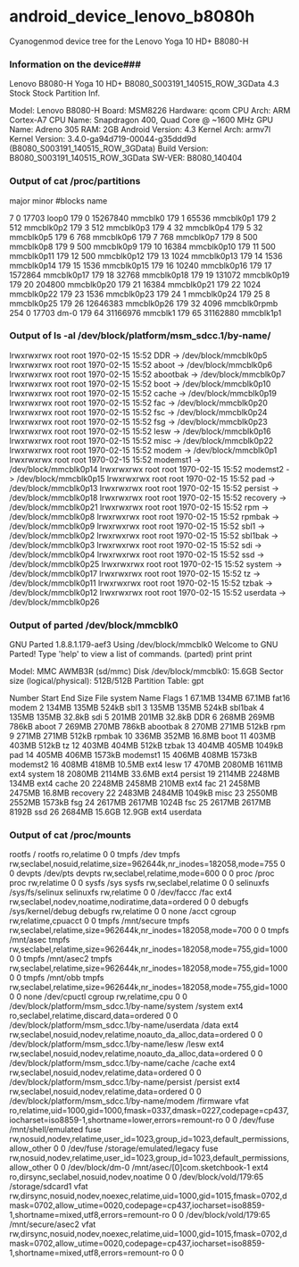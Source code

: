android_device_lenovo_b8080h
===========================

Cyanogenmod device tree for the Lenovo Yoga 10 HD+ B8080-H


### Information on the device###
Lenovo B8080-H Yoga 10 HD+ B8080_S003191_140515_ROW_3GData 4.3 Stock Stock Partition Inf.

Model: Lenovo B8080-H
Board: MSM8226
Hardware: qcom
CPU Arch: ARM Cortex-A7
CPU Name: Snapdragon 400, Quad Core @ ~1600 MHz
GPU Name: Adreno 305
RAM: 2GB
Android Version: 4.3
Kernel Arch: armv7l
Kernel Version: 3.4.0-ga94d719-00044-g35ddd9d (B8080_S003191_140515_ROW_3GData)
Build Version: B8080_S003191_140515_ROW_3GData
SW-VER: B8080_140404

### Output of cat /proc/partitions ###
major minor  #blocks  name

   7        0      17703 loop0
 179        0   15267840 mmcblk0
 179        1      65536 mmcblk0p1
 179        2        512 mmcblk0p2
 179        3        512 mmcblk0p3
 179        4         32 mmcblk0p4
 179        5         32 mmcblk0p5
 179        6        768 mmcblk0p6
 179        7        768 mmcblk0p7
 179        8        500 mmcblk0p8
 179        9        500 mmcblk0p9
 179       10      16384 mmcblk0p10
 179       11        500 mmcblk0p11
 179       12        500 mmcblk0p12
 179       13       1024 mmcblk0p13
 179       14       1536 mmcblk0p14
 179       15       1536 mmcblk0p15
 179       16      10240 mmcblk0p16
 179       17    1572864 mmcblk0p17
 179       18      32768 mmcblk0p18
 179       19     131072 mmcblk0p19
 179       20     204800 mmcblk0p20
 179       21      16384 mmcblk0p21
 179       22       1024 mmcblk0p22
 179       23       1536 mmcblk0p23
 179       24          1 mmcblk0p24
 179       25          8 mmcblk0p25
 179       26   12646383 mmcblk0p26
 179       32       4096 mmcblk0rpmb
 254        0      17703 dm-0
 179       64   31166976 mmcblk1
 179       65   31162880 mmcblk1p1

### Output of ls -al /dev/block/platform/msm_sdcc.1/by-name/ ###
lrwxrwxrwx root     root              1970-02-15 15:52 DDR -> /dev/block/mmcblk0p5
lrwxrwxrwx root     root              1970-02-15 15:52 aboot -> /dev/block/mmcblk0p6
lrwxrwxrwx root     root              1970-02-15 15:52 abootbak -> /dev/block/mmcblk0p7
lrwxrwxrwx root     root              1970-02-15 15:52 boot -> /dev/block/mmcblk0p10
lrwxrwxrwx root     root              1970-02-15 15:52 cache -> /dev/block/mmcblk0p19
lrwxrwxrwx root     root              1970-02-15 15:52 fac -> /dev/block/mmcblk0p20
lrwxrwxrwx root     root              1970-02-15 15:52 fsc -> /dev/block/mmcblk0p24
lrwxrwxrwx root     root              1970-02-15 15:52 fsg -> /dev/block/mmcblk0p23
lrwxrwxrwx root     root              1970-02-15 15:52 lesw -> /dev/block/mmcblk0p16
lrwxrwxrwx root     root              1970-02-15 15:52 misc -> /dev/block/mmcblk0p22
lrwxrwxrwx root     root              1970-02-15 15:52 modem -> /dev/block/mmcblk0p1
lrwxrwxrwx root     root              1970-02-15 15:52 modemst1 -> /dev/block/mmcblk0p14
lrwxrwxrwx root     root              1970-02-15 15:52 modemst2 -> /dev/block/mmcblk0p15
lrwxrwxrwx root     root              1970-02-15 15:52 pad -> /dev/block/mmcblk0p13
lrwxrwxrwx root     root              1970-02-15 15:52 persist -> /dev/block/mmcblk0p18
lrwxrwxrwx root     root              1970-02-15 15:52 recovery -> /dev/block/mmcblk0p21
lrwxrwxrwx root     root              1970-02-15 15:52 rpm -> /dev/block/mmcblk0p8
lrwxrwxrwx root     root              1970-02-15 15:52 rpmbak -> /dev/block/mmcblk0p9
lrwxrwxrwx root     root              1970-02-15 15:52 sbl1 -> /dev/block/mmcblk0p2
lrwxrwxrwx root     root              1970-02-15 15:52 sbl1bak -> /dev/block/mmcblk0p3
lrwxrwxrwx root     root              1970-02-15 15:52 sdi -> /dev/block/mmcblk0p4
lrwxrwxrwx root     root              1970-02-15 15:52 ssd -> /dev/block/mmcblk0p25
lrwxrwxrwx root     root              1970-02-15 15:52 system -> /dev/block/mmcblk0p17
lrwxrwxrwx root     root              1970-02-15 15:52 tz -> /dev/block/mmcblk0p11
lrwxrwxrwx root     root              1970-02-15 15:52 tzbak -> /dev/block/mmcblk0p12
lrwxrwxrwx root     root              1970-02-15 15:52 userdata -> /dev/block/mmcblk0p26

### Output of parted /dev/block/mmcblk0 ###
GNU Parted 1.8.8.1.179-aef3
Using /dev/block/mmcblk0
Welcome to GNU Parted! Type 'help' to view a list of commands.
(parted) print
print

Model: MMC AWMB3R (sd/mmc)
Disk /dev/block/mmcblk0: 15.6GB
Sector size (logical/physical): 512B/512B
Partition Table: gpt

Number  Start   End     Size    File system  Name      Flags
 1      67.1MB  134MB   67.1MB  fat16        modem
 2      134MB   135MB   524kB                sbl1
 3      135MB   135MB   524kB                sbl1bak
 4      135MB   135MB   32.8kB               sdi
 5      201MB   201MB   32.8kB               DDR
 6      268MB   269MB   786kB                aboot
 7      269MB   270MB   786kB                abootbak
 8      270MB   271MB   512kB                rpm
 9      271MB   271MB   512kB                rpmbak
10      336MB   352MB   16.8MB               boot
11      403MB   403MB   512kB                tz
12      403MB   404MB   512kB                tzbak
13      404MB   405MB   1049kB               pad
14      405MB   406MB   1573kB               modemst1
15      406MB   408MB   1573kB               modemst2
16      408MB   418MB   10.5MB  ext4         lesw
17      470MB   2080MB  1611MB  ext4         system
18      2080MB  2114MB  33.6MB  ext4         persist
19      2114MB  2248MB  134MB   ext4         cache
20      2248MB  2458MB  210MB   ext4         fac
21      2458MB  2475MB  16.8MB               recovery
22      2483MB  2484MB  1049kB               misc
23      2550MB  2552MB  1573kB               fsg
24      2617MB  2617MB  1024B                fsc
25      2617MB  2617MB  8192B                ssd
26      2684MB  15.6GB  12.9GB  ext4         userdata

### Output of cat /proc/mounts ###
rootfs / rootfs ro,relatime 0 0
tmpfs /dev tmpfs rw,seclabel,nosuid,relatime,size=962644k,nr_inodes=182058,mode=755 0 0
devpts /dev/pts devpts rw,seclabel,relatime,mode=600 0 0
proc /proc proc rw,relatime 0 0
sysfs /sys sysfs rw,seclabel,relatime 0 0
selinuxfs /sys/fs/selinux selinuxfs rw,relatime 0 0
/dev/faccc /fac ext4 rw,seclabel,nodev,noatime,nodiratime,data=ordered 0 0
debugfs /sys/kernel/debug debugfs rw,relatime 0 0
none /acct cgroup rw,relatime,cpuacct 0 0
tmpfs /mnt/secure tmpfs rw,seclabel,relatime,size=962644k,nr_inodes=182058,mode=700 0 0
tmpfs /mnt/asec tmpfs rw,seclabel,relatime,size=962644k,nr_inodes=182058,mode=755,gid=1000 0 0
tmpfs /mnt/asec2 tmpfs rw,seclabel,relatime,size=962644k,nr_inodes=182058,mode=755,gid=1000 0 0
tmpfs /mnt/obb tmpfs rw,seclabel,relatime,size=962644k,nr_inodes=182058,mode=755,gid=1000 0 0
none /dev/cpuctl cgroup rw,relatime,cpu 0 0
/dev/block/platform/msm_sdcc.1/by-name/system /system ext4 ro,seclabel,relatime,discard,data=ordered 0 0
/dev/block/platform/msm_sdcc.1/by-name/userdata /data ext4 rw,seclabel,nosuid,nodev,relatime,noauto_da_alloc,data=ordered 0 0
/dev/block/platform/msm_sdcc.1/by-name/lesw /lesw ext4 rw,seclabel,nosuid,nodev,relatime,noauto_da_alloc,data=ordered 0 0
/dev/block/platform/msm_sdcc.1/by-name/cache /cache ext4 rw,seclabel,nosuid,nodev,relatime,data=ordered 0 0
/dev/block/platform/msm_sdcc.1/by-name/persist /persist ext4 rw,seclabel,nosuid,nodev,relatime,data=ordered 0 0
/dev/block/platform/msm_sdcc.1/by-name/modem /firmware vfat ro,relatime,uid=1000,gid=1000,fmask=0337,dmask=0227,codepage=cp437,iocharset=iso8859-1,shortname=lower,errors=remount-ro 0 0
/dev/fuse /mnt/shell/emulated fuse rw,nosuid,nodev,relatime,user_id=1023,group_id=1023,default_permissions,allow_other 0 0
/dev/fuse /storage/emulated/legacy fuse rw,nosuid,nodev,relatime,user_id=1023,group_id=1023,default_permissions,allow_other 0 0
/dev/block/dm-0 /mnt/asec/[0]com.sketchbook-1 ext4 ro,dirsync,seclabel,nosuid,nodev,noatime 0 0
/dev/block/vold/179:65 /storage/sdcard1 vfat rw,dirsync,nosuid,nodev,noexec,relatime,uid=1000,gid=1015,fmask=0702,dmask=0702,allow_utime=0020,codepage=cp437,iocharset=iso8859-1,shortname=mixed,utf8,errors=remount-ro 0 0
/dev/block/vold/179:65 /mnt/secure/asec2 vfat rw,dirsync,nosuid,nodev,noexec,relatime,uid=1000,gid=1015,fmask=0702,dmask=0702,allow_utime=0020,codepage=cp437,iocharset=iso8859-1,shortname=mixed,utf8,errors=remount-ro 0 0

